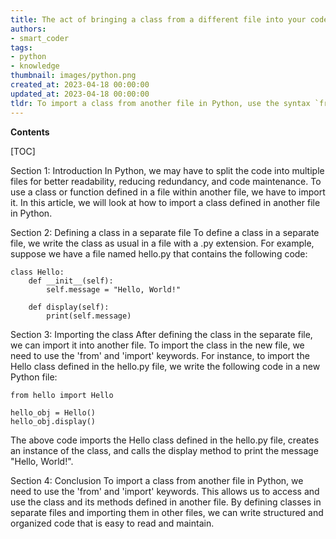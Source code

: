 ```yaml
---
title: The act of bringing a class from a different file into your code
authors:
- smart_coder
tags:
- python
- knowledge
thumbnail: images/python.png
created_at: 2023-04-18 00:00:00
updated_at: 2023-04-18 00:00:00
tldr: To import a class from another file in Python, use the syntax `from filename import classname`.
---
```


**Contents**

[TOC]

Section 1: Introduction
In Python, we may have to split the code into multiple files for better readability, reducing redundancy, and code maintenance. To use a class or function defined in a file within another file, we have to import it.  In this article, we will look at how to import a class defined in another file in Python.

Section 2: Defining a class in a separate file
To define a class in a separate file, we write the class as usual in a file with a .py extension. For example, suppose we have a file named hello.py that contains the following code:

```
class Hello:
    def __init__(self):
        self.message = "Hello, World!"

    def display(self):
        print(self.message)
```

Section 3: Importing the class
After defining the class in the separate file, we can import it into another file. To import the class in the new file, we need to use the 'from' and 'import' keywords. For instance, to import the Hello class defined in the hello.py file, we write the following code in a new Python file:

```
from hello import Hello

hello_obj = Hello()
hello_obj.display()
```

The above code imports the Hello class defined in the hello.py file, creates an instance of the class, and calls the display method to print the message "Hello, World!".

Section 4: Conclusion
To import a class from another file in Python, we need to use the 'from' and 'import' keywords. This allows us to access and use the class and its methods defined in another file. By defining classes in separate files and importing them in other files, we can write structured and organized code that is easy to read and maintain.
